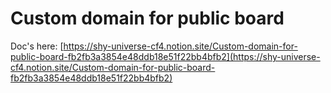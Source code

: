 # Custom domain for public board

Doc's here: [https://shy-universe-cf4.notion.site/Custom-domain-for-public-board-fb2fb3a3854e48ddb18e51f22bb4bfb2](https://shy-universe-cf4.notion.site/Custom-domain-for-public-board-fb2fb3a3854e48ddb18e51f22bb4bfb2)
